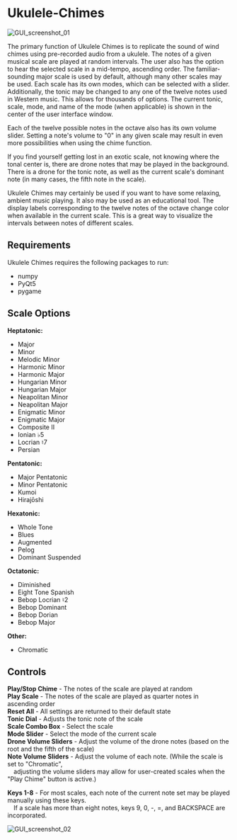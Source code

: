 # Ukulele-Chimes

![GUI_screenshot_01](https://user-images.githubusercontent.com/65179426/214991660-c28c5ab2-bce6-442e-869c-910f149b2655.jpg)

The primary function of Ukulele Chimes is to replicate the sound of wind chimes using pre-recorded audio from a ukulele. The notes of a given musical scale are played at random intervals. The user also has the option to hear the selected scale in a mid-tempo, ascending order. The familiar-sounding major scale is used by default, although many other scales may be used. Each scale has its own modes, which can be selected with a slider. Additionally, the tonic may be changed to any one of the twelve notes used in Western music. This allows for thousands of options. The current tonic, scale, mode, and name of the mode (when applicable) is shown in the center of the user interface window.

Each of the twelve possible notes in the octave also has its own volume slider. Setting a note's volume to "0" in any given scale may result in even more possibilities when using the chime function.

If you find yourself getting lost in an exotic scale, not knowing where the tonal center is, there are drone notes that may be played in the background. There is a drone for the tonic note, as well as the current scale's dominant note (in many cases, the fifth note in the scale).

Ukulele Chimes may certainly be used if you want to have some relaxing, ambient music playing. It also may be used as an educational tool. The display labels corresponding to the twelve notes of the octave change color when available in the current scale. This is a great way to visualize the intervals between notes of different scales.

## Requirements
Ukulele Chimes requires the following packages to run:<br />
* numpy<br />
* PyQt5<br />
* pygame<br />

## Scale Options
<b>Heptatonic:</b><br />
* Major<br />
* Minor<br />
* Melodic Minor<br />
* Harmonic Minor<br />
* Harmonic Major<br />
* Hungarian Minor<br />
* Hungarian Major<br />
* Neapolitan Minor<br />
* Neapolitan Major<br />
* Enigmatic Minor<br />
* Enigmatic Major<br />
* Composite II<br />
* Ionian ♭5<br />
* Locrian ♮7<br />
* Persian<br />

<b>Pentatonic:</b><br />
* Major Pentatonic<br />
* Minor Pentatonic<br />
* Kumoi<br />
* Hirajōshi<br />

<b>Hexatonic:</b><br />
* Whole Tone<br />
* Blues<br />
* Augmented<br />
* Pelog<br />
* Dominant Suspended<br />

<b>Octatonic:</b><br />
* Diminished<br />
* Eight Tone Spanish<br />
* Bebop Locrian ♮2<br />
* Bebop Dominant<br />
* Bebop Dorian<br />
* Bebop Major<br />

<b>Other:</b><br />
* Chromatic

## Controls
   **Play/Stop Chime** - The notes of the scale are played at random<br />
   **Play Scale** - The notes of the scale are played as quarter notes in ascending order<br />
   **Reset All** - All settings are returned to their default state<br />
   **Tonic Dial** - Adjusts the tonic note of the scale<br />
   **Scale Combo Box** - Select the scale<br />
   **Mode Slider** - Select the mode of the current scale<br />
   **Drone Volume Sliders** - Adjust the volume of the drone notes (based on the root and the fifth of the scale)<br />
   **Note Volume Sliders** - Adjust the volume of each note. (While the scale is set to "Chromatic",<br />
        &emsp;adjusting the volume sliders may allow for user-created scales when the "Play Chime" button is active.)<br />

   **Keys 1-8** - For most scales, each note of the current note set may be played manually using these keys.<br />
        &emsp;If a scale has more than eight notes, keys 9, 0, -, =, and BACKSPACE are incorporated.
        
  ![GUI_screenshot_02](https://user-images.githubusercontent.com/65179426/214991695-10e759ae-c33e-4165-b86b-e9b53634094d.jpg)

